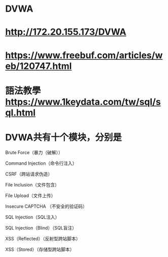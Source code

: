 # DVWA

# http://172.20.155.173/DVWA

# https://www.freebuf.com/articles/web/120747.html

# 語法教學 https://www.1keydata.com/tw/sql/sql.html


# DVWA共有十个模块，分别是

Brute Force（暴力（破解））

Command Injection（命令行注入）

CSRF（跨站请求伪造）

File Inclusion（文件包含）

File Upload（文件上传）

Insecure CAPTCHA （不安全的验证码）

SQL Injection（SQL注入）

SQL Injection（Blind）（SQL盲注）

XSS（Reflected）（反射型跨站脚本）

XSS（Stored）（存储型跨站脚本）


